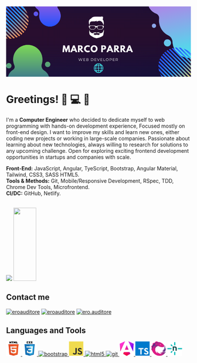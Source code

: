 ![banner](banner.png)

# Greetings! 👋 :computer: :tophat:

I'm a **Computer Engineer** who decided to dedicate myself to web programming with hands-on development experience,  Focused mostly on front-end design. I want to improve my skills and learn new ones, either coding new projects or working in large-scale companies.
Passionate about learning about new technologies, always willing to research for solutions to any upcoming challenge. Open for exploring exciting frontend development opportunities in startups and companies with scale.

**Front-End:** JavaScript, Angular, TyeScript, Bootstrap, Angular Material, Tailwind, CSS3, SASS HTML5.
<br>
**Tools & Methods:** Git, Mobile/Responsive Development, RSpec, TDD, Chrome Dev Tools, Microfrontend.
<br>
**CI/DC:** GitHub, Netlify.

<br>

<div display="flex">
  <img src="https://github-readme-stats.vercel.app/api?username=mrigorir" height="200px"/> 
  <img src="https://github-readme-stats.vercel.app/api/top-langs/?username=mrigorir&hide=html,php" height="200px" width="35%"/>
</div>

## Contact me

<p align="left">
<a href="https://www.linkedin.com/in/marco-alonso-parra/" target="blank"><img align="center" src="https://cdn.jsdelivr.net/npm/simple-icons@3.0.1/icons/linkedin.svg" alt="eroauditore" height="30" width="40" /></a>
<a href="https://twitter.com/marcoparra311" target="blank"><img align="center" src="https://cdn.jsdelivr.net/npm/simple-icons@3.0.1/icons/twitter.svg" alt="eroauditore" height="30" width="40" /></a>
<a href="https://instagram.com/marcoparra64" target="blank"><img align="center" src="https://cdn.jsdelivr.net/npm/simple-icons@3.0.1/icons/instagram.svg" alt="ero.auditore" height="30" width="40" /></a>
</p>

## Languages and Tools

<p align="left"> <a href="https://www.w3schools.com/html/" target="_blank"> <img src="https://raw.githubusercontent.com/devicons/devicon/master/icons/html5/html5-original-wordmark.svg" alt="html5" width="40" height="40"/> </a>  <a href="https://www.w3schools.com/css/" target="_blank"> <img src="https://raw.githubusercontent.com/devicons/devicon/master/icons/css3/css3-original-wordmark.svg" alt="css3" width="40" height="40"/> </a> <a href="https://www.w3schools.com/bootstrap/" target="_blank"> <img src="https://raw.githubusercontent.com/jmnote/z-icons/master/svg/bootstrap.svg" alt="bootstrap" width="40" height="40"/> </a>  <a href="https://developer.mozilla.org/en-US/docs/Web/JavaScript" target="_blank"> <img src="https://raw.githubusercontent.com/devicons/devicon/master/icons/javascript/javascript-original.svg" alt="javascript" width="40" height="40"/> </a> <a href="https://github.com/" target="_blank"> <img src="https://raw.githubusercontent.com/jmnote/z-icons/master/svg/github.svg" alt="html5" width="40" height="40"/> </a> <a href="https://git-scm.com/" target="_blank"> <img src="https://www.vectorlogo.zone/logos/git-scm/git-scm-icon.svg" alt="git" width="40" height="40"/> </a> <a href="https://angular.dev/" target="_blank"> <img src="https://raw.githubusercontent.com/devicons/devicon/master/icons/angular/angular-original.svg" alt="angular" width="40" height="40"/> </a> <a href="https://www.typescriptlang.org/" target="_blank"> <img src="https://raw.githubusercontent.com/devicons/devicon/master/icons/typescript/typescript-original.svg" alt="typescript" width="40" height="40"/> </a> <a href="https://rxjs.dev/" target="_blank"> <img src="https://raw.githubusercontent.com/devicons/devicon/master/icons/rxjs/rxjs-original.svg" alt="rxjs" width="40" height="40"/> </a> <a href="https://material.angular.io/" target="_blank"> <img src="https://raw.githubusercontent.com/devicons/devicon/master/icons/netlify/netlify-original.svg" alt="netlify" width="40" height="40"/> </a> </p>


